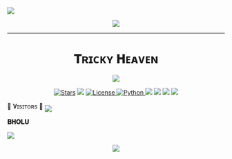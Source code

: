 
</h2>
<img src="https://readme-typing-svg.herokuapp.com?color=0000FF&width=420&lines=♦𝐖ᴇʟᴄᴏᴍᴇ+𝐓ᴏ+𝐌ʏ+𝐆ɪᴛʜᴜʙ+𝐑ᴇᴘᴏsɪᴛᴏʀʏ;🎭+𝐏ᴏᴡᴇʀᴇᴅ+𝐁𝚈+𝐍ᴏᴏʙ+𝐑ᴀʜᴜʟ+🎭">
<p align="center">
  <img src="https://telegra.ph/file/74a327ec9b2a091a38ead.jpg">
</p>


_________________
<h1 align="center">𝐓ʀɪᴄᴋʏ 𝐇ᴇᴀᴠᴇɴ</h1>
<p align="center">
  <img src="https://github.com/Noob-Bholu/TrickyHeaven/blob/main/TrickyRobot/resources/tricky.jpg">
</p>
<p align="center">
<a href="https://github.com/Noob-Bholu/TrickyHeaven/stargazers"><img src="https://img.shields.io/github/stars/Noob-Bholu/TrickyHeaven?color=black&logo=github&logoColor=black&style=for-the-badge" alt="Stars" /></a>
<a href="https://github.com/Noob-Bholu/TrickyHeaven/network/members"> <img src="https://img.shields.io/github/forks/Noob-Bholu/TrickyHeaven?color=black&logo=github&logoColor=black&style=for-the-badge" /></a>
<a href="https://github.com/Noob-Bholu/TrickyHeaven/blob/master/LICENSE"> <img src="https://img.shields.io/badge/License-MIT-blueviolet?style=for-the-badge" alt="License" /> </a>
<a href="https://www.python.org/"> <img src="https://img.shields.io/badge/Written%20in-Python-skyblue?style=for-the-badge&logo=python" alt="Python" /> </a>
<a href="https://pypi.org/project/Telethon/"> <img src="https://img.shields.io/pypi/v/telethon?color=white&label=telethon&logo=python&logoColor=blue&style=for-the-badge" /></a>
<a href="https://pypi.org/project/Pyrogram/"> <img src="https://img.shields.io/pypi/v/pyrogram?color=white&label=pyrogram&logo=python&logoColor=blue&style=for-the-badge" /></a>
<a href="https://github.com/Noob-Bholu/TrickyHeaven"> <img src="https://img.shields.io/github/repo-size/Noob-Bholu/TrickyHeaven?color=skyblue&logo=github&logoColor=blue&style=for-the-badge" /></a>
<a href="https://github.com/Noob-Bholu/TrickyHeaven/commits/Noob-Mukesh "> <img src="https://img.shields.io/github/last-commit/Noob-Bholu/TrickyHeaven?color=black&logo=github&logoColor=black&style=for-the-badge" /></a>
</p>

<p align="centre">
     🤖 𝐕ɪsɪᴛᴏʀs 🤖
<!--
**legend9986/legend9986** is a _special_ repository because its `README.md` (this file) appear on github profile.


<p align="centre">
<b>ᴠɪsɪᴛᴏʀs</b><br>
--> <img align="middle" src="https://profile-counter.glitch.me/legend9986/count.svg />

</p>

<h2 align="centre">

__𝐁𝐇𝐎𝐋𝐔__


</h2>
<img src="https://readme-typing-svg.herokuapp.com?color=0000FF&width=420&lines=♦𝐖ᴇʟᴄᴏᴍᴇ+𝐓ᴏ+𝐌ʏ+𝐆ɪᴛʜᴜʙ+𝐑ᴇᴘᴏsɪᴛᴏʀʏ;🎭+𝐏ᴏᴡᴇʀᴇᴅ+𝐁𝚈+𝐍ᴏᴏʙ+𝐑ᴀʜᴜʟ+🎭">
<p align="center">
  <img src="https://telegra.ph/file/74a327ec9b2a091a38ead.jpg">
</p>
